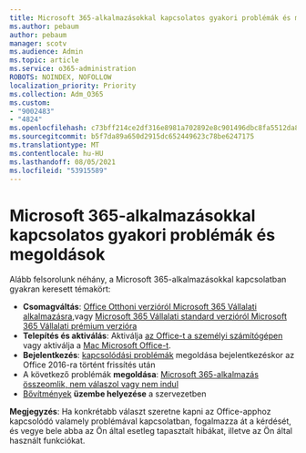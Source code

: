 ```yaml
---
title: Microsoft 365-alkalmazásokkal kapcsolatos gyakori problémák és megoldások
ms.author: pebaum
author: pebaum
manager: scotv
ms.audience: Admin
ms.topic: article
ms.service: o365-administration
ROBOTS: NOINDEX, NOFOLLOW
localization_priority: Priority
ms.collection: Adm_O365
ms.custom:
- "9002483"
- "4824"
ms.openlocfilehash: c73bff214ce2df316e8981a702892e8c901496dbc8fa5512da82ff6f79cce1e2
ms.sourcegitcommit: b5f7da89a650d2915dc652449623c78be6247175
ms.translationtype: MT
ms.contentlocale: hu-HU
ms.lasthandoff: 08/05/2021
ms.locfileid: "53915589"
---
```

# <a name="common-issues-and-resolutions-with-microsoft-365-apps"></a>Microsoft 365-alkalmazásokkal kapcsolatos gyakori problémák és megoldások

Alább felsorolunk néhány, a Microsoft 365-alkalmazásokkal kapcsolatban gyakran keresett témakört:

- **Csomagváltás**: [Office Otthoni verzióról Microsoft 365 Vállalati alkalmazásra](https://support.office.com/article/how-do-i-upgrade-office-ee68f6cf-422f-464a-82ec-385f65391350#OfficeVersion=Office_365_subscription),vagy [ Microsoft 365 Vállalati standard verzióról Microsoft 365 Vállalati prémium verzióra](https://docs.microsoft.com/microsoft-365/business/migrate-to-microsoft-365-business)
- **Telepítés és aktiválás**: Aktiválja [az Office-t a személyi számítógépen](https://support.office.com/article/activate-office-5bd38f38-db92-448b-a982-ad170b1e187e) vagy aktiválja a [Mac Microsoft Office-t](https://support.office.com/article/activate-office-for-mac-7f6646b1-bb14-422a-9ad4-a53410fcefb2).
- **Bejelentkezés**: [kapcsolódási problémák](https://docs.microsoft.com/office365/troubleshoot/authentication/connection-issue-when-sign-in-office-2016) megoldása bejelentkezéskor az Office 2016-ra történt frissítés után
- A következő problémák **megoldása**: [Microsoft 365-alkalmazás összeomlik, nem válaszol vagy nem indul](https://docs.microsoft.com/alchemyinsights/office-apps-don't-launch-start)
- [Bővítmények](https://docs.microsoft.com/microsoft-365/admin/manage/manage-deployment-of-add-ins?view=o365-worldwide) **üzembe helyezése** a szervezetben

**Megjegyzés**: Ha konkrétabb választ szeretne kapni az Office-apphoz kapcsolódó valamely problémával kapcsolatban, fogalmazza át a kérdését, és vegye bele abba az Ön által esetleg tapasztalt hibákat, illetve az Ön által használt funkciókat.
